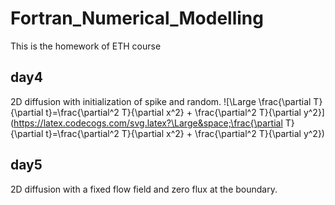 # Fortran_Numerical_Modelling
This is the homework of ETH course

## day4 ##
2D diffusion with initialization of spike and random.
![\Large \frac{\partial T}{\partial t}=\frac{\partial^2 T}{\partial x^2} + \frac{\partial^2 T}{\partial y^2}](https://latex.codecogs.com/svg.latex?\Large&space;\frac{\partial T}{\partial t}=\frac{\partial^2 T}{\partial x^2} + \frac{\partial^2 T}{\partial y^2}) 

## day5 ##
2D diffusion with a fixed flow field and zero flux at the boundary.

